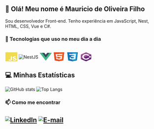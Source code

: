 ## 👋 Olá! Meu nome é Mauricio de Oliveira Filho

Sou desenvolvedor Front-end. Tenho experiência em JavaScript, Nest, HTML, CSS, Vue e C#.

### 🚀 Tecnologias que uso no meu dia a dia
<div style="display: inline_block"><br>
  <img align="center" alt="Mauricio-Js" height="30" width="40" src="https://raw.githubusercontent.com/devicons/devicon/master/icons/javascript/javascript-plain.svg">
  <img align="center" alt="NestJS" height="30" width="40" src="https://nestjs.com/img/logo-small.svg">
  <img align="center" alt="Mauricio-Vue" height="30" width="40" src="https://raw.githubusercontent.com/devicons/devicon/master/icons/vuejs/vuejs-original.svg">
  <img align="center" alt="Mauricio-HTML" height="30" width="40" src="https://raw.githubusercontent.com/devicons/devicon/master/icons/html5/html5-original.svg">
  <img align="center" alt="Mauricio-CSS" height="30" width="40" src="https://raw.githubusercontent.com/devicons/devicon/master/icons/css3/css3-original.svg">
  <img align="center" alt="Mauricio-Csharp" height="30" width="40" src="https://raw.githubusercontent.com/devicons/devicon/master/icons/csharp/csharp-original.svg">
</div>

## 💻 Minhas Estatísticas

![GitHub stats](https://github-readme-stats-bdnc.vercel.app/api?username=MauricioOliveira-Git&show_icons=true&count_private=true&theme=radical)
![Top Langs](https://github-readme-stats-bdnc.vercel.app/api/top-langs/?username=MauricioOliveira-Git&layout=compact)

### 📫 Como me encontrar

[![LinkedIn](https://img.shields.io/badge/-LinkedIn-blue?style=flat-square&logo=linkedin&logoColor=white&link=https://www.linkedin.com/in/mauriciolveira-filho/)](https://www.linkedin.com/in/mauriciolveira-filho/)
[![E-mail](https://img.shields.io/badge/-Email-red?style=flat-square&logo=gmail&logoColor=white&link=mailto:mauricioliveirafilho10@gmail.com)](mailto:mauricioliveirafilho10@gmail.com)
---
